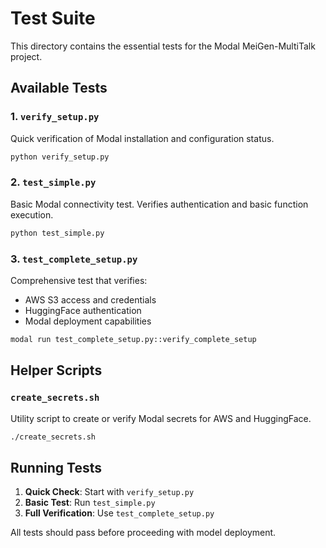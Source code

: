 # Test Suite

This directory contains the essential tests for the Modal MeiGen-MultiTalk project.

## Available Tests

### 1. `verify_setup.py`
Quick verification of Modal installation and configuration status.
```bash
python verify_setup.py
```

### 2. `test_simple.py`
Basic Modal connectivity test. Verifies authentication and basic function execution.
```bash
python test_simple.py
```

### 3. `test_complete_setup.py`
Comprehensive test that verifies:
- AWS S3 access and credentials
- HuggingFace authentication
- Modal deployment capabilities
```bash
modal run test_complete_setup.py::verify_complete_setup
```

## Helper Scripts

### `create_secrets.sh`
Utility script to create or verify Modal secrets for AWS and HuggingFace.
```bash
./create_secrets.sh
```

## Running Tests

1. **Quick Check**: Start with `verify_setup.py`
2. **Basic Test**: Run `test_simple.py` 
3. **Full Verification**: Use `test_complete_setup.py`

All tests should pass before proceeding with model deployment.